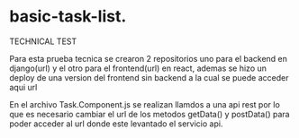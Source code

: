 # basic-task-list.
TECHNICAL TEST

Para esta prueba tecnica se crearon 2 repositorios uno para el backend en django(url) y el otro para el frontend(url) en react, ademas se hizo un deploy de una version del frontend sin backend a la cual se puede acceder aqui url

En el archivo Task.Component.js se realizan llamdos a una api rest por lo que es necesario cambiar el url de los metodos getData() y postData() para poder acceder al url donde este levantado el servicio api.

